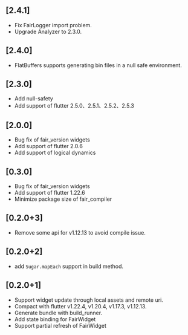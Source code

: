 ## [2.4.1]
* Fix FairLogger import problem.
* Upgrade Analyzer to 2.3.0.

## [2.4.0]
* FlatBuffers supports generating bin files in a null safe environment.

## [2.3.0]
* Add null-safety
* Add support of flutter 2.5.0、2.5.1、2.5.2、2.5.3

## [2.0.0]
* Bug fix of fair_version widgets
* Add support of flutter 2.0.6
* Add support of logical dynamics

## [0.3.0]
* Bug fix of fair_version widgets
* Add support of flutter 1.22.6
* Minimize package size of fair_compiler

## [0.2.0+3]
* Remove some api for v1.12.13 to avoid compile issue.

## [0.2.0+2]
* add `Sugar.mapEach` support in build method.

## [0.2.0+1]
* Support widget update through local assets and remote uri.
* Compact with flutter v1.22.4, v1.20.4, v1.17.3, v1.12.13.
* Generate bundle with build_runner.
* Add state binding for FairWidget
* Support partial refresh of FairWidget